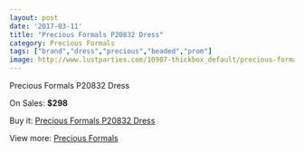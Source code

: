 ```yaml
---
layout: post
date: '2017-03-11'
title: "Precious Formals P20832 Dress"
category: Precious Formals
tags: ["brand","dress","precious","beaded","prom"]
image: http://www.lustparties.com/10907-thickbox_default/precious-formals-p20832-dress.jpg
---
```

Precious Formals P20832 Dress

On Sales: **$298**
<a href="https://www.lustparties.com/en/precious-formals/3807-precious-formals-p20832-dress.html"><amp-img layout="responsive" width="600" height="600" src="//www.lustparties.com/10907-thickbox_default/precious-formals-p20832-dress.jpg" alt="Precious Formals P20832 Dress 0" /></a>

Buy it: [Precious Formals P20832 Dress](https://www.lustparties.com/en/precious-formals/3807-precious-formals-p20832-dress.html "Precious Formals P20832 Dress")

View more: [Precious Formals](https://www.lustparties.com/en/18-precious-formals "Precious Formals")